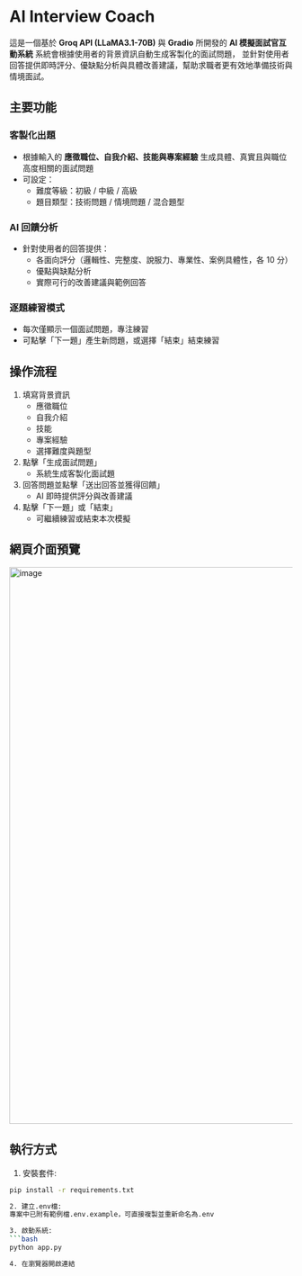 # AI Interview Coach
這是一個基於 **Groq API (LLaMA3.1-70B)** 與 **Gradio** 所開發的 **AI 模擬面試官互動系統**
系統會根據使用者的背景資訊自動生成客製化的面試問題，
並針對使用者回答提供即時評分、優缺點分析與具體改善建議，幫助求職者更有效地準備技術與情境面試。

## 主要功能
### 客製化出題
- 根據輸入的 **應徵職位、自我介紹、技能與專案經驗** 生成具體、真實且與職位高度相關的面試問題  
- 可設定：
  - 難度等級：初級 / 中級 / 高級  
  - 題目類型：技術問題 / 情境問題 / 混合題型

### AI 回饋分析
- 針對使用者的回答提供：
  - 各面向評分（邏輯性、完整度、說服力、專業性、案例具體性，各 10 分）  
  - 優點與缺點分析  
  - 實際可行的改善建議與範例回答 

### 逐題練習模式
- 每次僅顯示一個面試問題，專注練習  
- 可點擊「下一題」產生新問題，或選擇「結束」結束練習

## 操作流程
1. 填寫背景資訊
   - 應徵職位
   - 自我介紹
   - 技能
   - 專案經驗
   - 選擇難度與題型
2. 點擊「生成面試問題」
   - 系統生成客製化面試題
3. 回答問題並點擊「送出回答並獲得回饋」
   - AI 即時提供評分與改善建議
4. 點擊「下一題」或「結束」
   - 可繼續練習或結束本次模擬

## 網頁介面預覽
<img width="1823" height="990" alt="image" src="https://github.com/user-attachments/assets/ff5d4576-bc41-4640-9c39-51f6ed322d67" />


## 執行方式
1. 安裝套件:
```bash
pip install -r requirements.txt

2. 建立.env檔:
專案中已附有範例檔.env.example，可直接複製並重新命名為.env

3. 啟動系統: 
```bash
python app.py

4. 在瀏覽器開啟連結
